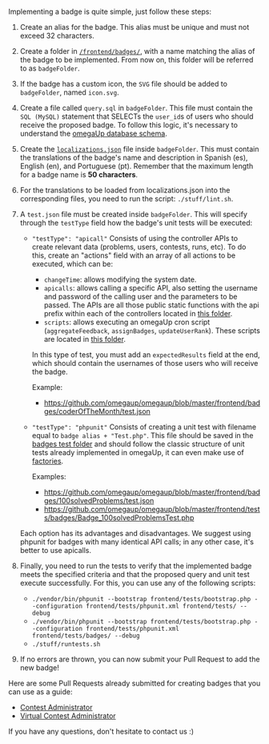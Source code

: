 Implementing a badge is quite simple, just follow these steps:

1. Create an alias for the badge. This alias must be unique and must not exceed 32 characters.

2. Create a folder in [`/frontend/badges/`](https://github.com/omegaup/omegaup/tree/master/frontend/badges), with a name matching the alias of the badge to be implemented. From now on, this folder will be referred to as `badgeFolder`.

3. If the badge has a custom icon, the `SVG` file should be added to `badgeFolder`, named `icon.svg`.

4. Create a file called `query.sql` in `badgeFolder`. This file must contain the `SQL (MySQL)` statement that SELECTs the `user_id`s of users who should receive the proposed badge. To follow this logic, it's necessary to understand the [omegaUp database schema](https://github.com/omegaup/omegaup/blob/master/frontend/database/schema.sql).

5. Create the [`localizations.json`](https://github.com/omegaup/omegaup/blob/master/frontend/badges/legacyUser/localizations.json) file inside `badgeFolder`. This must contain the translations of the badge's name and description in Spanish (es), English (en), and Portuguese (pt). Remember that the maximum length for a badge name is **50 characters**.

6. For the translations to be loaded from localizations.json into the corresponding files, you need to run the script: `./stuff/lint.sh`.

7. A `test.json` file must be created inside `badgeFolder`. This will specify through the `testType` field how the badge's unit tests will be executed:

   - `"testType": "apicall"` Consists of using the controller APIs to create relevant data (problems, users, contests, runs, etc). To do this, create an "actions" field with an array of all actions to be executed, which can be:

        - `changeTime`: allows modifying the system date.
        - `apicalls`: allows calling a specific API, also setting the username and password of the calling user and the parameters to be passed. The APIs are all those public static functions with the api prefix within each of the controllers located in [this folder](https://github.com/omegaup/omegaup/tree/master/frontend/server/controllers).
        - `scripts`: allows executing an omegaUp cron script (`aggregateFeedback`, `assignBadges`, `updateUserRank`). These scripts are located in [this folder](https://github.com/omegaup/omegaup/tree/master/stuff/cron).

        In this type of test, you must add an `expectedResults` field at the end, which should contain the usernames of those users who will receive the badge.

        Example:

      - https://github.com/omegaup/omegaup/blob/master/frontend/badges/coderOfTheMonth/test.json

   - `"testType": "phpunit"` Consists of creating a unit test with filename equal to `badge alias + "Test.php"`. This file should be saved in the [badges test folder](https://github.com/omegaup/omegaup/tree/master/frontend/tests/badges) and should follow the classic structure of unit tests already implemented in omegaUp, it can even make use of [factories](https://github.com/omegaup/omegaup/tree/master/frontend/tests/factories).
       
        Examples:

     - https://github.com/omegaup/omegaup/blob/master/frontend/badges/100solvedProblems/test.json
     - https://github.com/omegaup/omegaup/blob/master/frontend/tests/badges/Badge_100solvedProblemsTest.php

    Each option has its advantages and disadvantages. We suggest using phpunit for badges with many identical API calls; in any other case, it's better to use apicalls.

8. Finally, you need to run the tests to verify that the implemented badge meets the specified criteria and that the proposed query and unit test execute successfully. For this, you can use any of the following scripts:
   - `./vendor/bin/phpunit --bootstrap frontend/tests/bootstrap.php --configuration frontend/tests/phpunit.xml frontend/tests/ --debug`
   - `./vendor/bin/phpunit --bootstrap frontend/tests/bootstrap.php --configuration frontend/tests/phpunit.xml frontend/tests/badges/ --debug`
   - `./stuff/runtests.sh`

9. If no errors are thrown, you can now submit your Pull Request to add the new badge!

Here are some Pull Requests already submitted for creating badges that you can use as a guide:
- [Contest Administrator](https://github.com/omegaup/omegaup/pull/2602/files)
- [Virtual Contest Administrator](https://github.com/omegaup/omegaup/pull/2603/files)

If you have any questions, don't hesitate to contact us :)